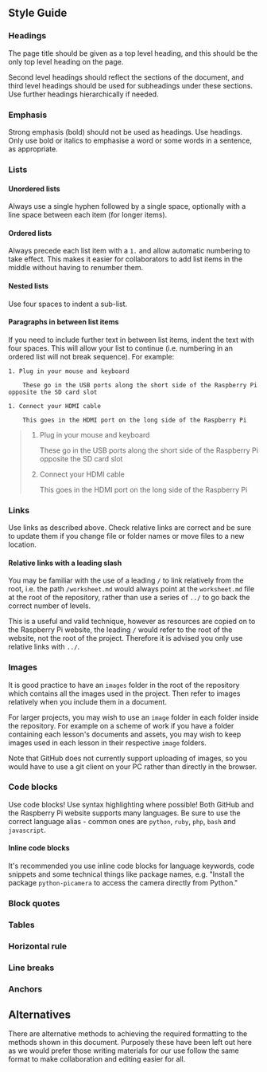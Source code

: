 ## Style Guide

### Headings

The page title should be given as a top level heading, and this should be the only top level heading on the page.

Second level headings should reflect the sections of the document, and third level headings should be used for subheadings under these sections. Use further headings hierarchically if needed.

### Emphasis

Strong emphasis (bold) should not be used as headings. Use headings. Only use bold or italics to emphasise a word or some words in a sentence, as appropriate.

### Lists

#### Unordered lists

Always use a single hyphen followed by a single space, optionally with a line space between each item (for longer items).

#### Ordered lists

Always precede each list item with a `1.` and allow automatic numbering to take effect. This makes it easier for collaborators to add list items in the middle without having to renumber them.

#### Nested lists

Use four spaces to indent a sub-list.

#### Paragraphs in between list items

If you need to include further text in between list items, indent the text with four spaces. This will allow your list to continue (i.e. numbering in an ordered list will not break sequence). For example:

```
1. Plug in your mouse and keyboard

    These go in the USB ports along the short side of the Raspberry Pi opposite the SD card slot

1. Connect your HDMI cable

    This goes in the HDMI port on the long side of the Raspberry Pi
```

>1. Plug in your mouse and keyboard
>
>    These go in the USB ports along the short side of the Raspberry Pi opposite the SD card slot
>
>1. Connect your HDMI cable
>
>    This goes in the HDMI port on the long side of the Raspberry Pi

### Links

Use links as described above. Check relative links are correct and be sure to update them if you change file or folder names or move files to a new location.

#### Relative links with a leading slash

You may be familiar with the use of a leading `/` to link relatively from the root, i.e. the path `/worksheet.md` would always point at the `worksheet.md` file at the root of the repository, rather than use a series of `../` to go back the correct number of levels.

This is a useful and valid technique, however as resources are copied on to the Raspberry Pi website, the leading `/` would refer to the root of the website, not the root of the project. Therefore it is advised you only use relative links with `../`.

### Images

It is good practice to have an `images` folder in the root of the repository which contains all the images used in the project. Then refer to images relatively when you include them in a document.

For larger projects, you may wish to use an `image` folder in each folder inside the repository. For example on a scheme of work if you have a folder containing each lesson's documents and assets, you may wish to keep images used in each lesson in their respective `image` folders.

Note that GitHub does not currently support uploading of images, so you would have to use a git client on your PC rather than directly in the browser.

### Code blocks

Use code blocks! Use syntax highlighting where possible! Both GitHub and the Raspberry Pi website supports many languages. Be sure to use the correct language alias - common ones are `python`, `ruby`, `php`, `bash` and `javascript`.

#### Inline code blocks

It's recommended you use inline code blocks for language keywords, code snippets and some technical things like package names, e.g. "Install the package `python-picamera` to access the camera directly from Python."

### Block quotes

### Tables

### Horizontal rule

### Line breaks

### Anchors

## Alternatives

There are alternative methods to achieving the required formatting to the methods shown in this document. Purposely these have been left out here as we would prefer those writing materials for our use follow the same format to make collaboration and editing easier for all.

